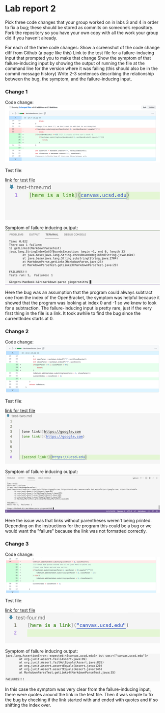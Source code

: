 # Lab report 2

Pick three code changes that your group worked on in labs 3 and 4 in order to fix a bug; these should be stored as commits on someone’s repository.
Fork the repository so you have your own copy with all the work your group did if you haven’t already.

For each of the three code changes:
Show a screenshot of the code change diff from Github (a page like this)
Link to the test file for a failure-inducing input that prompted you to make that change
Show the symptom of that failure-inducing input by showing the output of running the file at the command line for the version where it was failing 
(this should also be in the commit message history)
Write 2-3 sentences describing the relationship between the bug, the symptom, and the failure-inducing input.

### Change 1

Code change:
![code change](error1.png)

Test file:

[link for test file](https://github.com/gingersmith4/markdown-parse/blob/main/test-three.md)
![file](change1file.png)

Symptom of failure inducing output:
![error message](change1errorMessage.png)

Here the bug was an assumption that the program could always subtract one from the index of the OpenBracket, the symptom was helpful because it showed that the program was looking at index 0 and -1 so we knew to look for a subtraction. The failure-inducing input is pretty rare, just if the very first thing in the file is a link. It took awhile to find the bug since the currentIndex starts at 0.

### Change 2

Code change:
![code change](change2edits.png)

Test file:

[link for test file](second-test.md)
![file](change2file.png)

Symptom of failure inducing output:
![error message](change2terminal.png)

Here the issue was that links without parentheses weren't being printed. Depending on the instructions for the program this could be a bug or we would want the "failure" because the link was not formatted correctly.

### Change 3

Code change:
![code change](change3edits.png)

Test file:

[link for test file](https://github.com/gingersmith4/markdown-parse/blob/main/test-four.md)
![file](change3file.png)

Symptom of failure inducing output:
![error message](change3terminal.png)

In this case the symptom was very clear from the failure-inducing input, there were quotes around the link in the test file. Then it was simple to fix the bug by checking if the link started with and ended with quotes and if so shifting the index over.


